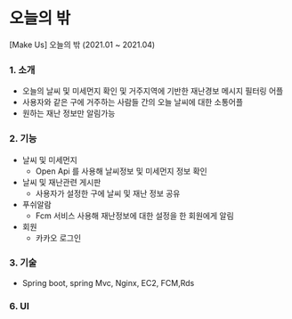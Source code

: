 # 오늘의 밖

[Make Us] 오늘의 밖 (2021.01 ~ 2021.04)

### 1. 소개

- 오늘의 날씨 및 미세먼지 확인 및 거주지역에 기반한 재난경보 메시지 필터링 어플
- 사용자와 같은 구에 거주하는 사람들 간의 오늘 날씨에 대한 소통어플
- 원하는 재난 정보만 알림가능

### 2. 기능

- 날씨 및 미세먼지 
  - Open Api 를 사용해 날씨정보 및 미세먼지 정보 확인
- 날씨 및 재난관련 게시판
  - 사용자가 설정한 구에 날씨 및 재난 정보 공유
- 푸쉬알람
  - Fcm 서비스 사용해 재난정보에 대한 설정을 한 회원에게 알림
- 회원
  - 카카오 로그인
  

### 3. 기술

- Spring boot, spring Mvc, Nginx, EC2, FCM,Rds



### 6. UI
 
